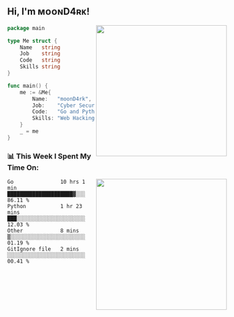 <h2> Hi, I'm ᴍᴏᴏɴD4ʀᴋ!</h2>
<img align='right' src="https://github-readme-stats.vercel.app/api?username=moond4rk&show_icons=true&theme=radical" width="300">


```go
package main

type Me struct {
	Name   string
	Job    string
	Code   string
	Skills string
}

func main() {
	me := &Me{
		Name:   "moonD4rk",
		Job:    "Cyber Security Engineer",
		Code:   "Go and Python and Others",
		Skills: "Web Hacking ^o^",
	}
	_ = me
}
```



<h3>📊 This Week I Spent My Time On:</h3>
<img align='right' src="https://spotify-github-profile.vercel.app/api/view?uid=dayjackson56081&cover_image=true&theme=novatorem" width="300">

<!--START_SECTION:waka-->
```text
Go               10 hrs 1 min    █████████████████████▓░░░   86.11 % 
Python           1 hr 23 mins    ███░░░░░░░░░░░░░░░░░░░░░░   12.03 % 
Other            8 mins          ▒░░░░░░░░░░░░░░░░░░░░░░░░   01.19 % 
GitIgnore file   2 mins          ░░░░░░░░░░░░░░░░░░░░░░░░░   00.41 % 
```
<!--END_SECTION:waka-->

